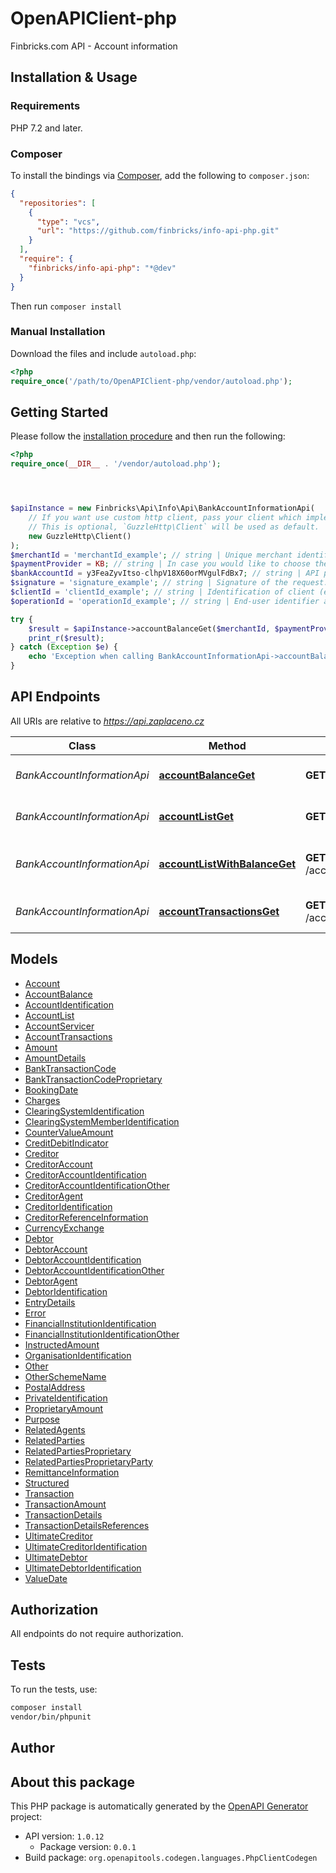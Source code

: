 # OpenAPIClient-php

Finbricks.com API - Account information


## Installation & Usage

### Requirements

PHP 7.2 and later.

### Composer

To install the bindings via [Composer](https://getcomposer.org/), add the following to `composer.json`:

```json
{
  "repositories": [
    {
      "type": "vcs",
      "url": "https://github.com/finbricks/info-api-php.git"
    }
  ],
  "require": {
    "finbricks/info-api-php": "*@dev"
  }
}
```

Then run `composer install`

### Manual Installation

Download the files and include `autoload.php`:

```php
<?php
require_once('/path/to/OpenAPIClient-php/vendor/autoload.php');
```

## Getting Started

Please follow the [installation procedure](#installation--usage) and then run the following:

```php
<?php
require_once(__DIR__ . '/vendor/autoload.php');




$apiInstance = new Finbricks\Api\Info\Api\BankAccountInformationApi(
    // If you want use custom http client, pass your client which implements `GuzzleHttp\ClientInterface`.
    // This is optional, `GuzzleHttp\Client` will be used as default.
    new GuzzleHttp\Client()
);
$merchantId = 'merchantId_example'; // string | Unique merchant identifier from merchant registration process.
$paymentProvider = KB; // string | In case you would like to choose the payer bank on your side (e-shop), fill in the value.  In case you would like to let the end-user select the bank on Zaplaceno.cz front-end, leave it empty.  Enumeration of possible values can be obtained from __/paymentProviders__ endpoint.
$bankAccountId = y3FeaZyvItso-clhpV18X60orMVgulFdBx7; // string | API payment account identifier from the response to a query on the list of accounts.
$signature = 'signature_example'; // string | Signature of the request. For more information, see chapter [Signing the request](#section/Security/Signing-the-request).
$clientId = 'clientId_example'; // string | Identification of client (end-user). `clientId` or `operationId` is required.
$operationId = 'operationId_example'; // string | End-user identifier assigned by Finbricks.com. `clientId` or `operationId` is required. For more information, see chapter [Identifiers](#section/Introduction/Identifiers).

try {
    $result = $apiInstance->accountBalanceGet($merchantId, $paymentProvider, $bankAccountId, $signature, $clientId, $operationId);
    print_r($result);
} catch (Exception $e) {
    echo 'Exception when calling BankAccountInformationApi->accountBalanceGet: ', $e->getMessage(), PHP_EOL;
}

```

## API Endpoints

All URIs are relative to *https://api.zaplaceno.cz*

Class | Method | HTTP request | Description
------------ | ------------- | ------------- | -------------
*BankAccountInformationApi* | [**accountBalanceGet**](docs/Api/BankAccountInformationApi.md#accountbalanceget) | **GET** /account/balance | Balances for user&#39;s accounts
*BankAccountInformationApi* | [**accountListGet**](docs/Api/BankAccountInformationApi.md#accountlistget) | **GET** /account/list | List of user&#39;s accounts
*BankAccountInformationApi* | [**accountListWithBalanceGet**](docs/Api/BankAccountInformationApi.md#accountlistwithbalanceget) | **GET** /account/listWithBalance | User&#39;s accounts with balances
*BankAccountInformationApi* | [**accountTransactionsGet**](docs/Api/BankAccountInformationApi.md#accounttransactionsget) | **GET** /account/transactions | User&#39;s account transactions

## Models

- [Account](docs/Model/Account.md)
- [AccountBalance](docs/Model/AccountBalance.md)
- [AccountIdentification](docs/Model/AccountIdentification.md)
- [AccountList](docs/Model/AccountList.md)
- [AccountServicer](docs/Model/AccountServicer.md)
- [AccountTransactions](docs/Model/AccountTransactions.md)
- [Amount](docs/Model/Amount.md)
- [AmountDetails](docs/Model/AmountDetails.md)
- [BankTransactionCode](docs/Model/BankTransactionCode.md)
- [BankTransactionCodeProprietary](docs/Model/BankTransactionCodeProprietary.md)
- [BookingDate](docs/Model/BookingDate.md)
- [Charges](docs/Model/Charges.md)
- [ClearingSystemIdentification](docs/Model/ClearingSystemIdentification.md)
- [ClearingSystemMemberIdentification](docs/Model/ClearingSystemMemberIdentification.md)
- [CounterValueAmount](docs/Model/CounterValueAmount.md)
- [CreditDebitIndicator](docs/Model/CreditDebitIndicator.md)
- [Creditor](docs/Model/Creditor.md)
- [CreditorAccount](docs/Model/CreditorAccount.md)
- [CreditorAccountIdentification](docs/Model/CreditorAccountIdentification.md)
- [CreditorAccountIdentificationOther](docs/Model/CreditorAccountIdentificationOther.md)
- [CreditorAgent](docs/Model/CreditorAgent.md)
- [CreditorIdentification](docs/Model/CreditorIdentification.md)
- [CreditorReferenceInformation](docs/Model/CreditorReferenceInformation.md)
- [CurrencyExchange](docs/Model/CurrencyExchange.md)
- [Debtor](docs/Model/Debtor.md)
- [DebtorAccount](docs/Model/DebtorAccount.md)
- [DebtorAccountIdentification](docs/Model/DebtorAccountIdentification.md)
- [DebtorAccountIdentificationOther](docs/Model/DebtorAccountIdentificationOther.md)
- [DebtorAgent](docs/Model/DebtorAgent.md)
- [DebtorIdentification](docs/Model/DebtorIdentification.md)
- [EntryDetails](docs/Model/EntryDetails.md)
- [Error](docs/Model/Error.md)
- [FinancialInstitutionIdentification](docs/Model/FinancialInstitutionIdentification.md)
- [FinancialInstitutionIdentificationOther](docs/Model/FinancialInstitutionIdentificationOther.md)
- [InstructedAmount](docs/Model/InstructedAmount.md)
- [OrganisationIdentification](docs/Model/OrganisationIdentification.md)
- [Other](docs/Model/Other.md)
- [OtherSchemeName](docs/Model/OtherSchemeName.md)
- [PostalAddress](docs/Model/PostalAddress.md)
- [PrivateIdentification](docs/Model/PrivateIdentification.md)
- [ProprietaryAmount](docs/Model/ProprietaryAmount.md)
- [Purpose](docs/Model/Purpose.md)
- [RelatedAgents](docs/Model/RelatedAgents.md)
- [RelatedParties](docs/Model/RelatedParties.md)
- [RelatedPartiesProprietary](docs/Model/RelatedPartiesProprietary.md)
- [RelatedPartiesProprietaryParty](docs/Model/RelatedPartiesProprietaryParty.md)
- [RemittanceInformation](docs/Model/RemittanceInformation.md)
- [Structured](docs/Model/Structured.md)
- [Transaction](docs/Model/Transaction.md)
- [TransactionAmount](docs/Model/TransactionAmount.md)
- [TransactionDetails](docs/Model/TransactionDetails.md)
- [TransactionDetailsReferences](docs/Model/TransactionDetailsReferences.md)
- [UltimateCreditor](docs/Model/UltimateCreditor.md)
- [UltimateCreditorIdentification](docs/Model/UltimateCreditorIdentification.md)
- [UltimateDebtor](docs/Model/UltimateDebtor.md)
- [UltimateDebtorIdentification](docs/Model/UltimateDebtorIdentification.md)
- [ValueDate](docs/Model/ValueDate.md)

## Authorization
All endpoints do not require authorization.
## Tests

To run the tests, use:

```bash
composer install
vendor/bin/phpunit
```

## Author



## About this package

This PHP package is automatically generated by the [OpenAPI Generator](https://openapi-generator.tech) project:

- API version: `1.0.12`
    - Package version: `0.0.1`
- Build package: `org.openapitools.codegen.languages.PhpClientCodegen`

